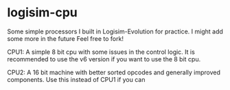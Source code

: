 # logisim-cpu

Some simple processors I built in Logisim-Evolution for practice. I might add some more in the future
Feel free to fork!

CPU1: A simple 8 bit cpu with some issues in the control logic. It is recommended to use the v6 version if you want to use the 8 bit cpu.

CPU2: A 16 bit machine with better sorted opcodes and generally improved components. Use this instead of CPU1 if you can
